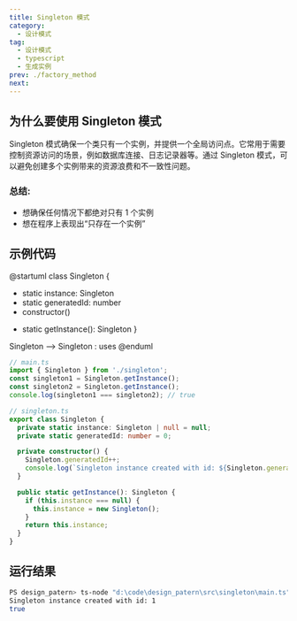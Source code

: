 ```yaml
---
title: Singleton 模式
category:
  - 设计模式
tag:
  - 设计模式
  - typescript
  - 生成实例
prev: ./factory_method
next:
---
```



## 为什么要使用 Singleton 模式

Singleton 模式确保一个类只有一个实例，并提供一个全局访问点。它常用于需要控制资源访问的场景，例如数据库连接、日志记录器等。通过 Singleton 模式，可以避免创建多个实例带来的资源浪费和不一致性问题。

<!-- more -->
### 总结:
+ 想确保任何情况下都绝对只有 1 个实例
+ 想在程序上表现出“只存在一个实例”

## 示例代码

@startuml
class Singleton {
  - static instance: Singleton
  - static generatedId: number
  - constructor()
  + static getInstance(): Singleton
}

Singleton --> Singleton : uses
@enduml

```ts
// main.ts
import { Singleton } from './singleton';
const singleton1 = Singleton.getInstance();
const singleton2 = Singleton.getInstance();
console.log(singleton1 === singleton2); // true

// singleton.ts
export class Singleton {
  private static instance: Singleton | null = null;
  private static generatedId: number = 0;

  private constructor() {
    Singleton.generatedId++;
    console.log(`Singleton instance created with id: ${Singleton.generatedId}`);
  }

  public static getInstance(): Singleton {
    if (this.instance === null) {
      this.instance = new Singleton();
    }
    return this.instance;
  }
}
```

## 运行结果
```sh
PS design_patern> ts-node "d:\code\design_patern\src\singleton\main.ts"
Singleton instance created with id: 1
true
```
